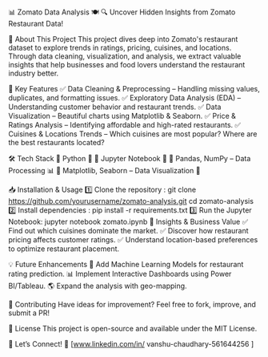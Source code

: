 📊 Zomato Data Analysis 🍽️
🔍 Uncover Hidden Insights from Zomato Restaurant Data!

🚀 About This Project
This project dives deep into Zomato's restaurant dataset to explore trends in ratings, pricing, cuisines, and locations. Through data cleaning, visualization, and analysis, we extract valuable insights that help businesses and food lovers understand the restaurant industry better.

📌 Key Features
✅ Data Cleaning & Preprocessing – Handling missing values, duplicates, and formatting issues.
✅ Exploratory Data Analysis (EDA) – Understanding customer behavior and restaurant trends.
✅ Data Visualization – Beautiful charts using Matplotlib & Seaborn.
✅ Price & Ratings Analysis – Identifying affordable and high-rated restaurants.
✅ Cuisines & Locations Trends – Which cuisines are most popular? Where are the best restaurants located?

🛠️ Tech Stack
🔹 Python 🐍
🔹 Jupyter Notebook 📒
🔹 Pandas, NumPy – Data Processing 📊
🔹 Matplotlib, Seaborn – Data Visualization 🎨

📥 Installation & Usage
1️⃣ Clone the repository : git clone https://github.com/yourusername/zomato-analysis.git
cd zomato-analysis
2️⃣ Install dependencies : pip install -r requirements.txt
3️⃣ Run the Jupyter Notebook: jupyter notebook zomato.ipynb
🎯 Insights & Business Value
✅ Find out which cuisines dominate the market.
✅ Discover how restaurant pricing affects customer ratings.
✅ Understand location-based preferences to optimize restaurant placement.

💡 Future Enhancements
🚀 Add Machine Learning Models for restaurant rating prediction.
📊 Implement Interactive Dashboards using Power BI/Tableau.
🌎 Expand the analysis with geo-mapping.

🤝 Contributing
Have ideas for improvement? Feel free to fork, improve, and submit a PR!

📜 License
This project is open-source and available under the MIT License.

💬 Let’s Connect!
🔗 [www.linkedin.com/in/
vanshu-chaudhary-561644256
]


